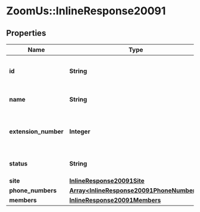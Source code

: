# ZoomUs::InlineResponse20091

## Properties
Name | Type | Description | Notes
------------ | ------------- | ------------- | -------------
**id** | **String** | Unique Identifier of the Call Queue. | [optional] 
**name** | **String** | Name of the Call Queue. | [optional] 
**extension_number** | **Integer** | Extension number assigned to the Call Queue. | [optional] 
**status** | **String** | Status of the Call Queue. | [optional] 
**site** | [**InlineResponse20091Site**](InlineResponse20091Site.md) |  | [optional] 
**phone_numbers** | [**Array&lt;InlineResponse20091PhoneNumbers&gt;**](InlineResponse20091PhoneNumbers.md) |  | [optional] 
**members** | [**InlineResponse20091Members**](InlineResponse20091Members.md) |  | [optional] 


